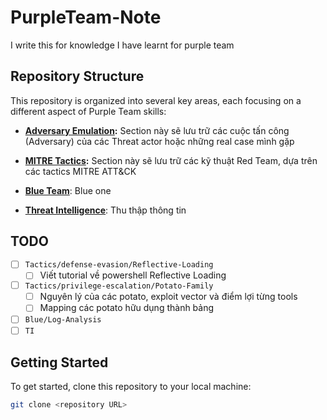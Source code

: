 # PurpleTeam-Note

I write this for knowledge I have learnt for purple team

## Repository Structure

This repository is organized into several key areas, each focusing on a different aspect of Purple Team skills:

*   **[Adversary Emulation](./Adversary):**  Section này sẽ lưu trữ các cuộc tấn công (Adversary) của các Threat actor hoặc những real case mình gặp

*   **[MITRE Tactics](./Tactics):** Section này sẽ lưu trữ các kỹ thuật Red Team, dựa trên các tactics MITRE ATT&CK
*   **[Blue Team](./Blue)**: Blue one
*   **[Threat Intelligence](./TI)**: Thu thập thông tin

## TODO

- [ ] `Tactics/defense-evasion/Reflective-Loading`
  - [ ] Viết tutorial về powershell Reflective Loading
- [ ] `Tactics/privilege-escalation/Potato-Family`
  - [ ] Nguyên lý của các potato, exploit vector và điểm lợi từng tools
  - [ ] Mapping các potato hữu dụng thành bảng

- [ ] `Blue/Log-Analysis`
- [ ] `TI`

## Getting Started

To get started, clone this repository to your local machine:

```bash
git clone <repository URL>
